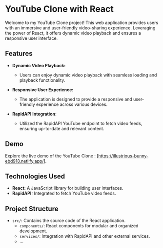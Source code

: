 # YouTube Clone with React

Welcome to my YouTube Clone project! This web application provides users with an immersive and user-friendly video-sharing experience. Leveraging the power of React, it offers dynamic video playback and ensures a responsive user interface.

## Features

- **Dynamic Video Playback:**
  - Users can enjoy dynamic video playback with seamless loading and playback functionality.

- **Responsive User Experience:**
  - The application is designed to provide a responsive and user-friendly experience across various devices.

- **RapidAPI Integration:**
  - Utilized the RapidAPI YouTube endpoint to fetch video feeds, ensuring up-to-date and relevant content.

## Demo

Explore the live demo of the YouTube Clone : [https://illustrious-bunny-ebd918.netlify.app/].

## Technologies Used

- **React:** A JavaScript library for building user interfaces.
- **RapidAPI:** Integrated to fetch YouTube video feeds.

## Project Structure

- `src/`: Contains the source code of the React application.
  - `components/`: React components for modular and organized development.
  - `services/`: Integration with RapidAPI and other external services.
  - ...

